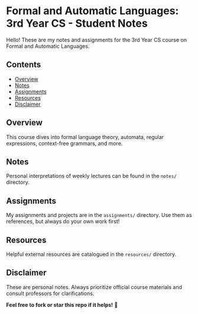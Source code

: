 # Formal and Automatic Languages: 3rd Year CS - Student Notes

Hello! These are my notes and assignments for the 3rd Year CS course on Formal and Automatic Languages.

## Contents
- [Overview](#overview)
- [Notes](#notes)
- [Assignments](#assignments)
- [Resources](#resources)
- [Disclaimer](#disclaimer)

## Overview
This course dives into formal language theory, automata, regular expressions, context-free grammars, and more.

## Notes
Personal interpretations of weekly lectures can be found in the `notes/` directory.

## Assignments
My assignments and projects are in the `assignments/` directory. Use them as references, but always do your own work first!

## Resources
Helpful external resources are catalogued in the `resources/` directory.

## Disclaimer
These are personal notes. Always prioritize official course materials and consult professors for clarifications.

**Feel free to fork or star this repo if it helps!** 🚀
